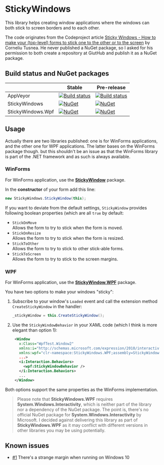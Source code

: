 # StickyWindows

This library helps creating window applications where the windows can both stick to
screen borders and to each other.

The code originates from the Codeproject article
[Sticky Windows - How to make your (top-level) forms to stick one to the other or to the screen](https://www.codeproject.com/Articles/6045/Sticky-Windows-How-to-make-your-top-level-forms-to)
by Corneliu Tusnea. He never published a NuGet package, so I asked for his permission
to both create a repository at GiutHub and publish it as a NuGet package.

## Build status and NuGet packages

|                   | Stable                                                         | Pre-release                                              |
|-------------------|----------------------------------------------------------------|----------------------------------------------------------|
| AppVeyor          | [![Build status][appveyor-master-badge]][appveyor-master-link] | [![Build status][appveyor-dev-badge]][appveyor-dev-link] |
| StickyWindows     | [![NuGet][nuget-master-badge]][nuget-master-link]              | [![NuGet][nuget-dev-badge]][nuget-dev-link]              |
| StickyWindows.Wpf | [![NuGet][nuget-master-wpf-badge]][nuget-master-wpf-link]      | [![NuGet][nuget-dev-wpf-badge]][nuget-dev-wpf-link]      |

[appveyor-master-badge]: https://ci.appveyor.com/api/projects/status/ynjy63xrlvrrmseg/branch/master?svg=true
[appveyor-master-link]:  https://ci.appveyor.com/project/thoemmi/stickywindows/branch/master
[appveyor-dev-badge]:    https://ci.appveyor.com/api/projects/status/ynjy63xrlvrrmseg/branch/develop?svg=true
[appveyor-dev-link]:     https://ci.appveyor.com/project/thoemmi/stickywindows/branch/develop
[nuget-master-badge]:    https://img.shields.io/nuget/v/StickyWindows.svg
[nuget-master-link]:     https://www.nuget.org/packages/StickyWindows
[nuget-dev-badge]:       https://img.shields.io/nuget/vpre/StickyWindows.svg
[nuget-dev-link]:        https://www.nuget.org/packages/StickyWindows
[nuget-master-wpf-badge]:  https://img.shields.io/nuget/v/StickyWindows.WPF.svg
[nuget-master-wpf-link]:   https://www.nuget.org/packages/StickyWindows.WPF
[nuget-dev-wpf-badge]:     https://img.shields.io/nuget/vpre/StickyWindows.WPF.svg
[nuget-dev-wpf-link]:      https://www.nuget.org/packages/StickyWindows.WPF

## Usage

Actually there are two libraries published: one is for WinForms applications,
and the other one for WPF applications. The latter bases on the WinForms package
though. but this shouldn't be an issue as that the WinForms library is part of the
.NET framework and as such is always available.

### WinForms

For WinForms application, use the
[**StickyWindow**](https://www.nuget.org/packages/StickyWindows)
package.

In the **constructor** of your form add this line:

```csharp
new StickyWindows.StickyWindow(this);
```

If you want to deviate from the default settings, `StickyWindow` provides following
boolean properties (which are all `true` by default:

* `StickOnMove`<br>Allows the form to try to stick when the form is moved.
* `StickOnResize`<br>Allows the form to try to stick when the form is resized.
* `StickToOther`<br>Allows the form to try to stick to other stick-able forms.
* `StickToScreen`<br>Allows the form to try to stick to the screen margins.

### WPF

For WinForms application, use the
[**StickyWindow.WPF**](https://www.nuget.org/packages/StickyWindows.WPF)
package.


You have two options to make your windows "sticky":

1. Subscribe to your window's `Loaded` event and call the extension method
   `CreateStickyWindow` in the handler:
   ```csharp
   _stickyWindow = this.CreateStickyWindow();
   ```

2. Use the `StickyWindowBehavior` in your XAML code (which I think is more elegant
   than option 1):
   ```xml
    <Window
      x:Class="WpfTest.Window2"
      xmlns:i="http://schemas.microsoft.com/expression/2010/interactivity"
      xmlns:wpf="clr-namespace:StickyWindows.WPF;assembly=StickyWindows.WPF"
      ...>
      <i:Interaction.Behaviors>
        <wpf:StickyWindowBehavior />
      </i:Interaction.Behaviors>
      ...
    </Window>
   ```

Both options support the same properties as the WinForms implementation.

> Please note that **StickyWindows.WPF** requires **System.Windows.Interactivity**,
> which is neither part of the library nor a dependency of the NuGet package. The point
> is, there's no official NuGet package for **System.Windows.Interactivity** by Microsoft.
> I decided against delivering this library as part of **StickyWindows.WPF** as it may
> conflict with different versions in other libraries you may be using potentially.

## Known issues

* [#1](https://github.com/thoemmi/StickyWindows/issues/1) There's a strange margin
  when running on Windows 10
